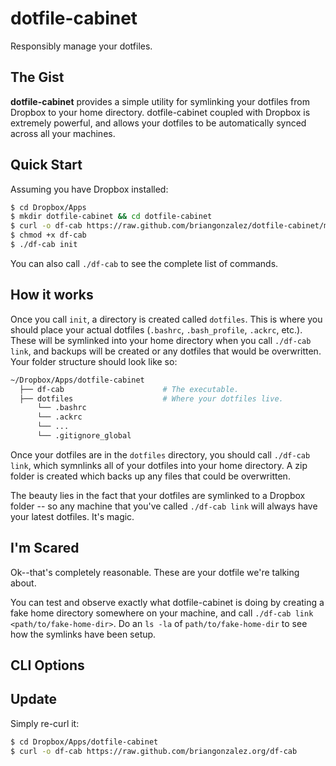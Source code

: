 dotfile-cabinet
===============
Responsibly manage your dotfiles.

The Gist
--------
**dotfile-cabinet** provides a simple utility for symlinking your dotfiles from Dropbox to your home directory. dotfile-cabinet coupled with Dropbox is extremely powerful, and allows your dotfiles to be automatically synced across all your machines.

Quick Start
------------

Assuming you have Dropbox installed:

```bash
$ cd Dropbox/Apps                                               
$ mkdir dotfile-cabinet && cd dotfile-cabinet
$ curl -o df-cab https://raw.github.com/briangonzalez/dotfile-cabinet/master/df-cab
$ chmod +x df-cab
$ ./df-cab init
```

You can also call `./df-cab` to see the complete list of commands.

How it works
------------

Once you call `init`, a directory is created called `dotfiles`. This is where you should place your actual dotfiles (`.bashrc`, `.bash_profile`, `.ackrc`, etc.). These will be symlinked into your home directory when you call `./df-cab link`, and backups will be created or any dotfiles that would be overwritten. Your folder structure should look like so:

```bash
~/Dropbox/Apps/dotfile-cabinet
  ├── df-cab                      # The executable.
  ├── dotfiles                    # Where your dotfiles live.
      └── .bashrc
      └── .ackrc
      └── ...
      └── .gitignore_global
```

Once your dotfiles are in the `dotfiles` directory, you should call `./df-cab link`, which symnlinks all of your dotfiles into your home directory. A zip folder is created which backs up any files that could be overwritten.

The beauty lies in the fact that your dotfiles are symlinked to a Dropbox folder -- so any machine that you've called `./df-cab link` will always have your latest dotfiles. It's magic.

I'm Scared
----------

Ok--that's completely reasonable. These are your dotfile we're talking about.

You can test and observe exactly what dotfile-cabinet is doing by creating a fake home directory somewhere on your machine, and call `./df-cab link <path/to/fake-home-dir>`. Do an `ls -la` of `path/to/fake-home-dir` to see how the symlinks have been setup. 

CLI Options
-----------


Update
------
Simply re-curl it:

```bash
$ cd Dropbox/Apps/dotfile-cabinet
$ curl -o df-cab https://raw.github.com/briangonzalez.org/df-cab 
```
